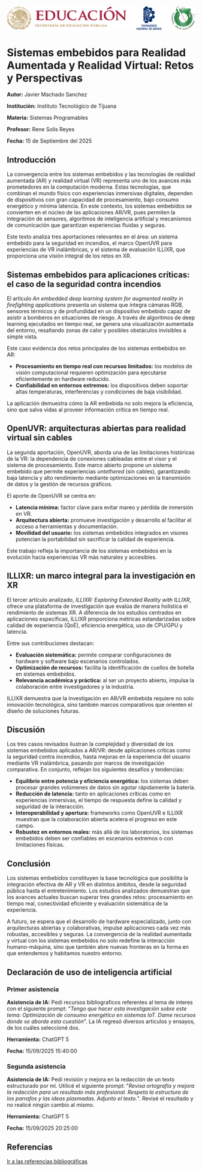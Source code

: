![ITT Wallpaper](recursos/wallpaper_itt.png)
# Sistemas embebidos para Realidad Aumentada y Realidad Virtual: Retos y Perspectivas
**Autor:** Javier Machado Sanchez
  
**Institución:** Instituto Tecnológico de Tijuana
  
**Materia:** Sistemas Programables
  
**Profesor:** Rene Solis Reyes
  
**Fecha:** 15 de Septiembre del 2025
## Introducción
La convergencia entre los sistemas embebidos y las tecnologías de realidad aumentada (AR) y realidad virtual (VR) representa uno de los avances más prometedores en la computación moderna. Estas tecnologías, que combinan el mundo físico con experiencias inmersivas digitales, dependen de dispositivos con gran capacidad de procesamiento, bajo consumo energético y mínima latencia. En este contexto, los sistemas embebidos se convierten en el núcleo de las aplicaciones AR/VR, pues permiten la integración de sensores, algoritmos de inteligencia artificial y mecanismos de comunicación que garantizan experiencias fluidas y seguras.

Este texto analiza tres aportaciones relevantes en el área: un sistema embebido para la seguridad en incendios, el marco OpenUVR para experiencias de VR inalámbricas, y el sistema de evaluación ILLIXR, que proporciona una visión integral de los retos en XR.
## Sistemas embebidos para aplicaciones críticas: el caso de la seguridad contra incendios
El artículo *An embedded deep learning system for augmented reality in firefighting applications* presenta un sistema que integra cámaras RGB, sensores térmicos y de profundidad en un dispositivo embebido capaz de asistir a bomberos en situaciones de riesgo. A través de algoritmos de deep learning ejecutados en tiempo real, se genera una visualización aumentada del entorno, resaltando zonas de calor y posibles obstáculos invisibles a simple vista.  
  
Este caso evidencia dos retos principales de los sistemas embebidos en AR:
- **Procesamiento en tiempo real con recursos limitados:** los modelos de visión computacional requieren optimización para ejecutarse eficientemente en hardware reducido.
- **Confiabilidad en entornos extremos:** los dispositivos deben soportar altas temperaturas, interferencias y condiciones de baja visibilidad.
  
La aplicación demuestra cómo la AR embebida no solo mejora la eficiencia, sino que salva vidas al proveer información crítica en tiempo real.
## OpenUVR: arquitecturas abiertas para realidad virtual sin cables
La segunda aportación, OpenUVR, aborda una de las limitaciones históricas de la VR: la dependencia de conexiones cableadas entre el visor y el sistema de procesamiento. Este marco abierto propone un sistema embebido que permite experiencias *untethered* (sin cables), garantizando baja latencia y alto rendimiento mediante optimizaciones en la transmisión de datos y la gestión de recursos gráficos.
  
El aporte de OpenUVR se centra en:
- **Latencia mínima:** factor clave para evitar mareo y pérdida de inmersión en VR.
- **Arquitectura abierta:** promueve investigación y desarrollo al facilitar el acceso a herramientas y documentación.
- **Movilidad del usuario:** los sistemas embebidos integrados en visores potencian la portabilidad sin sacrificar la calidad de experiencia.
  
Este trabajo refleja la importancia de los sistemas embebidos en la evolución hacia experiencias VR más naturales y accesibles.
## ILLIXR: un marco integral para la investigación en XR
El tercer artículo analizado, *ILLIXR: Exploring Extended Reality with ILLIXR*, ofrece una plataforma de investigación que evalúa de manera holística el rendimiento de sistemas XR. A diferencia de los estudios centrados en aplicaciones específicas, ILLIXR proporciona métricas estandarizadas sobre calidad de experiencia (QoE), eficiencia energética, uso de CPU/GPU y latencia.

Entre sus contribuciones destacan:
- **Evaluación sistemática:** permite comparar configuraciones de hardware y software bajo escenarios controlados.
- **Optimización de recursos:** facilita la identificación de cuellos de botella en sistemas embebidos.
- **Relevancia académica y práctica:** al ser un proyecto abierto, impulsa la colaboración entre investigadores y la industria.
  
ILLIXR demuestra que la investigación en AR/VR embebida requiere no solo innovación tecnológica, sino también marcos comparativos que orienten el diseño de soluciones futuras.
## Discusión
Los tres casos revisados ilustran la complejidad y diversidad de los sistemas embebidos aplicados a AR/VR: desde aplicaciones críticas como la seguridad contra incendios, hasta mejoras en la experiencia del usuario mediante VR inalámbrica, pasando por marcos de investigación comparativa. En conjunto, reflejan los siguientes desafíos y tendencias:
- **Equilibrio entre potencia y eficiencia energética:** los sistemas deben procesar grandes volúmenes de datos sin agotar rápidamente la batería.
- **Reducción de latencia:** tanto en aplicaciones críticas como en experiencias inmersivas, el tiempo de respuesta define la calidad y seguridad de la interacción.
- **Interoperabilidad y apertura:** frameworks como OpenUVR e ILLIXR muestran que la colaboración abierta acelera el progreso en este campo.
- **Robustez en entornos reales:** más allá de los laboratorios, los sistemas embebidos deben ser confiables en escenarios extremos o con limitaciones físicas.
## Conclusión
Los sistemas embebidos constituyen la base tecnológica que posibilita la integración efectiva de AR y VR en distintos ámbitos, desde la seguridad pública hasta el entretenimiento. Los estudios analizados demuestran que los avances actuales buscan superar tres grandes retos: procesamiento en tiempo real, conectividad eficiente y evaluación sistemática de la experiencia.

A futuro, se espera que el desarrollo de hardware especializado, junto con arquitecturas abiertas y colaborativas, impulse aplicaciones cada vez más robustas, accesibles y seguras. La convergencia de la realidad aumentada y virtual con los sistemas embebidos no solo redefine la interacción humano-máquina, sino que también abre nuevas fronteras en la forma en que entendemos y habitamos nuestro entorno.
## Declaración de uso de inteligencia artificial
### Primer asistencia
**Asistencia de IA:** Pedí recursos bibliograficos referentes al tema de interes con el siguiente prompt: "*Tengo que hacer esta investigación sobre este tema: Optimización de consumo energético en sistemas IoT. Dame recursos donde se aborde esta cuestión*". La IA regresó diversos articulos y ensayos, de los cuáles seleccioné dos.
  
**Herramienta:** ChatGPT 5
  
**Fecha:** 15/09/2025 15:40:00
### Segunda asistencia
**Asistencia de IA:** Pedí revisión y mejora en la redacción de un texto estructurado por mí. Utilicé el siguiente prompt: "*Revisa ortografía y mejora la redacción para un resultado más profesional. Respeta la estructura de los parrafos y las ideas plasmadas. Adjunto el texto.*". Revisé el resultado y no realicé ningún cambio al mismo.

**Herramienta:** ChatGPT 5
  
**Fecha:** 15/09/2025 20:25:00

## Referencias
[Ir a las referencias bibliográficas](referencias.md)
